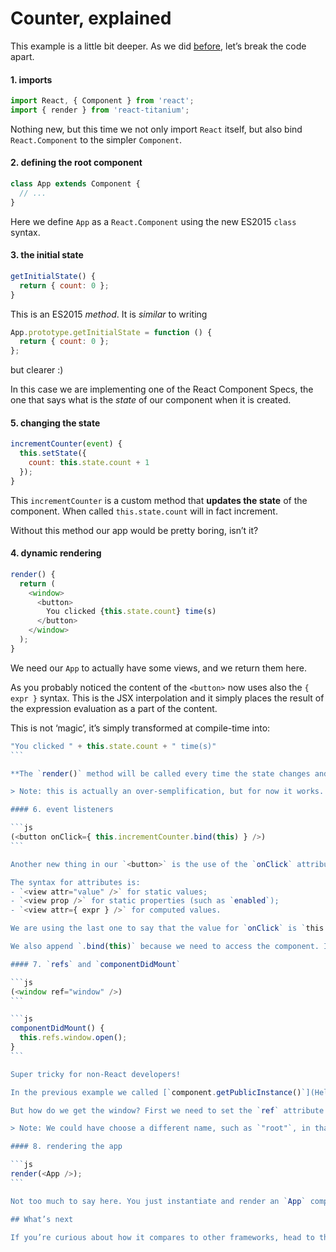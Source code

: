 # Counter, explained

This example is a little bit deeper. As we did [before](../hello_world/Explanation.md), let’s break the code apart.

#### 1. imports

```js
import React, { Component } from 'react';
import { render } from 'react-titanium';
```

Nothing new, but this time we not only import `React` itself, but also bind `React.Component` to the simpler `Component`.

#### 2. defining the root component

```js
class App extends Component {
  // ...
}
```

Here we define `App` as a `React.Component` using the new ES2015 `class` syntax.

#### 3. the initial state

```js
getInitialState() {
  return { count: 0 };
}
```

This is an ES2015 *method*. It is *similar* to writing

```js
App.prototype.getInitialState = function () {
  return { count: 0 };
};
```

but clearer :)

In this case we are implementing one of the React Component Specs, the one that says what is the *state* of our component when it is created.

#### 5. changing the state

```js
incrementCounter(event) {
  this.setState({
    count: this.state.count + 1
  });
}
```

This `incrementCounter` is a custom method that **updates the state** of the component. When called `this.state.count` will in fact increment.

Without this method our app would be pretty boring, isn’t it?

#### 4. dynamic rendering

```js
render() {
  return (
    <window>
      <button>
        You clicked {this.state.count} time(s)
      </button>
    </window>
  );
}
```

We need our `App` to actually have some views, and we return them here.

As you probably noticed the content of the `<button>` now uses also the `{ expr }` syntax. This is the JSX interpolation and it simply places the result of the expression evaluation as a part of the content.

This is not ‘magic’, it’s simply transformed at compile-time into:

````js
"You clicked " + this.state.count + " time(s)"
```

**The `render()` method will be called every time the state changes and React will update the UI accordingly. This is where all of this shines.**

> Note: this is actually an over-semplification, but for now it works.

#### 6. event listeners

```js
(<button onClick={ this.incrementCounter.bind(this) } />)
```

Another new thing in our `<button>` is the use of the `onClick` attribute.

The syntax for attributes is:
- `<view attr="value" />` for static values;
- `<view prop />` for static properties (such as `enabled`);
- `<view attr={ expr } />` for computed values.

We are using the last one to say that the value for `onClick` is `this.incrementCounter`.

We also append `.bind(this)` because we need to access the component. If this is not clear to you then you should read [this guide](https://bonsaiden.github.io/JavaScript-Garden/#function.this).

#### 7. `refs` and `componentDidMount`

```js
(<window ref="window" />)
```

```js
componentDidMount() {
  this.refs.window.open();
}
```

Super tricky for non-React developers!

In the previous example we called [`component.getPublicInstance()`](Hello_World_explained.md#4-opening-the-window) to get a *reference* to an actual `Titanium.UI.Window`. This time we need to wait for the component to be mounted to do it, and in fact we implement the `componentDidMount()` method from the React Component Lifecycle spec.

But how do we get the window? First we need to set the `ref` attribute to `"window"` while rendering, and then we can get it with `this.ref.window`.

> Note: We could have choose a different name, such as `"root"`, in that case we would need to write `this.refs.root`.

#### 8. rendering the app

```js
render(<App />);
```

Not too much to say here. You just instantiate and render an `App` component.

## What’s next

If you’re curious about how it compares to other frameworks, head to the [comparison page](Comparison.md).
